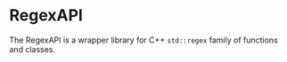 # RegexAPI

The RegexAPI is a wrapper library for C++ `std::regex` family of functions and classes.
